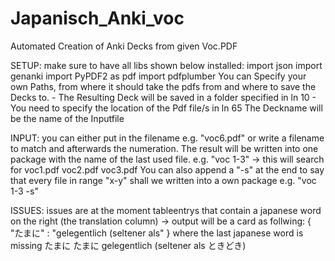 # Japanisch_Anki_voc
Automated Creation of Anki Decks from given Voc.PDF

SETUP:
    make sure to have all libs shown below installed:
        import json
        import genanki
        import PyPDF2 as pdf
        import pdfplumber
    You can Specify your own Paths, from where it should take the pdfs from and where to save the Decks to.
        - The Resulting Deck will be saved in a folder specified in ln 10
        - You need to specify the location of the Pdf file/s in ln 65
    The Deckname will be the name of the Inputfile

INPUT:
    you can either put in the filename e.g. "voc6.pdf" or write a filename to match and afterwards the numeration. The result will be written into one package with the name of the last used file. 
    e.g. "voc 1-3" -> this will search for voc1.pdf voc2.pdf voc3.pdf
    You can also append a "-s" at the end to say that every file in range "x-y" shall we written into a own package
    e.g. "voc 1-3 -s"


ISSUES:
    issues are at the moment tableentrys that contain a japanese word on the right (the translation column)
        -> output will be a card as follwing: { "たまに" : "gelegentlich (seltener als" } where the last japanese word is missing
    たまに たまに gelegentlich (seltener als ときどき)
